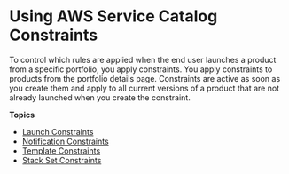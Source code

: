 # Using AWS Service Catalog Constraints<a name="constraints"></a>

To control which rules are applied when the end user launches a product from a specific portfolio, you apply constraints\. You apply constraints to products from the portfolio details page\. Constraints are active as soon as you create them and apply to all current versions of a product that are not already launched when you create the constraint\.

**Topics**
+ [Launch Constraints](constraints-launch.md)
+ [Notification Constraints](constraints-notification.md)
+ [Template Constraints](catalogs_constraints_template-constraints.md)
+ [Stack Set Constraints](constraints-stackset.md)